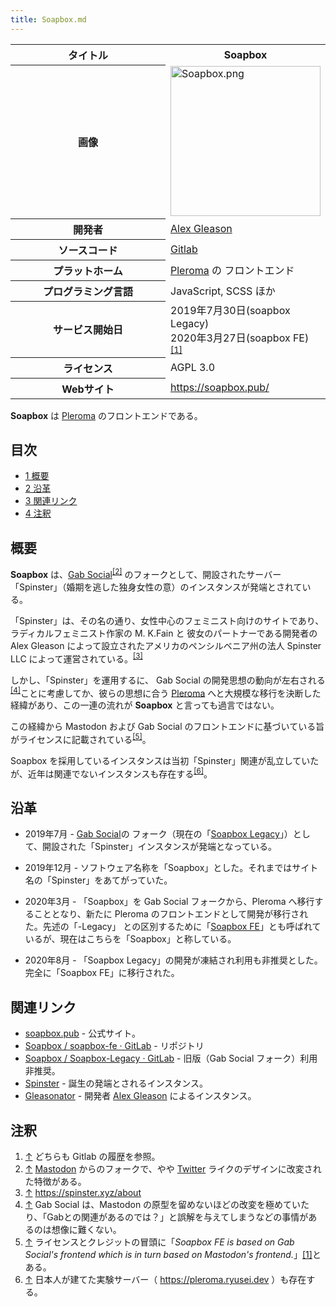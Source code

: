 ```yaml
---
title: Soapbox.md
---
```

<div>

<table>
<colgroup>
<col style="width: 50%" />
<col style="width: 50%" />
</colgroup>
<tbody>
<tr class="header">
<th>タイトル</th>
<th>Soapbox</th>
</tr>

<tr class="odd">
<th>画像</th>
<td><a href="/%E3%83%95%E3%82%A1%E3%82%A4%E3%83%AB:Soapbox.png"><img src="/images/c/c3/Soapbox.png" width="240" height="240" alt="Soapbox.png" /></a></td>
</tr>
<tr class="even">
<th scope="row">開発者</th>
<td><a href="https://gleasonator.com/users/alex" rel="nofollow">Alex Gleason</a></td>
</tr>
<tr class="odd">
<th scope="row">ソースコード</th>
<td><a href="https://gitlab.com/soapbox-pub/" rel="nofollow">Gitlab</a></td>
</tr>
<tr class="even">
<th scope="row">プラットホーム</th>
<td><a href="/Pleroma" title="Pleroma">Pleroma</a> の フロントエンド</td>
</tr>
<tr class="odd">
<th scope="row">プログラミング言語</th>
<td>JavaScript, SCSS ほか</td>
</tr>
<tr class="even">
<th scope="row">サービス開始日</th>
<td>2019年7月30日(soapbox Legacy)<br />
2020年3月27日(soapbox FE) <sup><a href="#cite_note-1">[1]</a></sup></td>
</tr>
<tr class="odd">
<th scope="row">ライセンス</th>
<td>AGPL 3.0</td>
</tr>
<tr class="even">
<th scope="row">Webサイト</th>
<td><a href="https://soapbox.pub/" rel="nofollow">https://soapbox.pub/</a></td>
</tr>
</tbody>
</table>

  
**Soapbox** は [Pleroma](/Pleroma "Pleroma") のフロントエンドである。

<div>

<div lang="ja" dir="ltr">

## 目次

</div>

-   [1 概要](#.E6.A6.82.E8.A6.81)
-   [2 沿革](#.E6.B2.BF.E9.9D.A9)
-   [3 関連リンク](#.E9.96.A2.E9.80.A3.E3.83.AA.E3.83.B3.E3.82.AF)
-   [4 注釈](#.E6.B3.A8.E9.87.88)

</div>

## 概要

**Soapbox** は、[Gab Social](/Gab "Gab")<sup>[\[2\]](#cite_note-2)</sup> のフォークとして、開設されたサーバー「Spinster」（婚期を逃した独身女性の意）のインスタンスが発端とされている。

「Spinster」は、その名の通り、女性中心のフェミニスト向けのサイトであり、ラディカルフェミニスト作家の M. K.Fain と 彼女のパートナーである開発者の Alex Gleason によって設立されたアメリカのペンシルベニア州の法人 Spinster LLC によって運営されている。<sup>[\[3\]](#cite_note-3)</sup>

しかし、「Spinster」を運用するに、 Gab Social の開発思想の動向が左右される<sup>[\[4\]](#cite_note-4)</sup>ことに考慮してか、彼らの思想に合う [Pleroma](/Pleroma "Pleroma") へと大規模な移行を決断した経緯があり、この一連の流れが **Soapbox** と言っても過言ではない。

この経緯から Mastodon および Gab Social のフロントエンドに基づいている旨がライセンスに記載されている<sup>[\[5\]](#cite_note-5)</sup>。

Soapbox を採用しているインスタンスは当初「Spinster」関連が乱立していたが、近年は関連でないインスタンスも存在する<sup>[\[6\]](#cite_note-6)</sup>。

## 沿革

-   2019年7月 - [Gab Social](/Gab "Gab")の フォーク（現在の「<a href="https://gitlab.com/soapbox-pub/soapbox-legacy" rel="nofollow">Soapbox Legacy</a>」）として、開設された「Spinster」インスタンスが発端となっている。

<!-- -->

-   2019年12月 - ソフトウェア名称を「Soapbox」とした。それまではサイト名の「Spinster」をあてがっていた。

<!-- -->

-   2020年3月 - 「Soapbox」を Gab Social フォークから、Pleroma へ移行することとなり、新たに Pleroma のフロントエンドとして開発が移行された。先述の「-Legacy」 との区別するために「<a href="https://gitlab.com/soapbox-pub/soapbox-fe" rel="nofollow">Soapbox FE</a>」とも呼ばれているが、現在はこちらを「Soapbox」と称している。

<!-- -->

-   2020年8月 - 「Soapbox Legacy」の開発が凍結され利用も非推奨とした。完全に「Soapbox FE」に移行された。

## 関連リンク

-   <a href="https://soapbox.pub/" rel="nofollow">soapbox.pub</a> - 公式サイト。
-   <a href="https://gitlab.com/soapbox-pub/soapbox-fe" rel="nofollow">Soapbox / soapbox-fe · GitLab</a> - リポジトリ
-   <a href="https://gitlab.com/soapbox-pub/soapbox-legacy" rel="nofollow">Soapbox / Soapbox-Legacy · GitLab</a> - 旧版（Gab Social フォーク）利用非推奨。
-   <a href="https://spinster.xyz/" rel="nofollow">Spinster</a> - 誕生の発端とされるインスタンス。
-   <a href="https://gleasonator.com/" rel="nofollow">Gleasonator</a> - 開発者 <a href="https://gleasonator.com/users/alex" rel="nofollow">Alex Gleason</a> によるインスタンス。

## 注釈

<div>

1.  [↑](#cite_ref-1) どちらも Gitlab の履歴を参照。
2.  [↑](#cite_ref-2) [Mastodon](/Mastodon "Mastodon") からのフォークで、やや [Twitter](/Twitter "Twitter") ライクのデザインに改変された特徴がある。
3.  [↑](#cite_ref-3) <a href="https://spinster.xyz/about" rel="nofollow">https://spinster.xyz/about</a>
4.  [↑](#cite_ref-4) Gab Social は、Mastodon の原型を留めないほどの改変を極めていたり、「Gabとの関連があるのでは？」と誤解を与えてしまうなどの事情があるのは想像に難くない。
5.  [↑](#cite_ref-5) ライセンスとクレジットの冒頭に「*Soapbox FE is based on Gab Social's frontend which is in turn based on Mastodon's frontend.*」<a href="https://gitlab.com/soapbox-pub/soapbox-fe#license-credits" rel="nofollow">[1]</a>とある。
6.  [↑](#cite_ref-6) 日本人が建てた実験サーバー（ <a href="https://pleroma.ryusei.dev" rel="nofollow">https://pleroma.ryusei.dev</a> ）も存在する。

</div>

</div>

